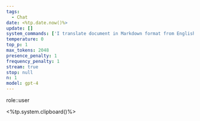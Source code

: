 ```yaml
---
tags:
  - Chat
date: <%tp.date.now()%>
update: []
system_commands: ['I translate document in Markdown format from English to Chinese. The result strictly follows the original Markdown typesettings.']
temperature: 0
top_p: 1
max_tokens: 2048
presence_penalty: 1
frequency_penalty: 1
stream: true
stop: null
n: 1
model: gpt-4
---
```


role::user

<%tp.system.clipboard()%>
